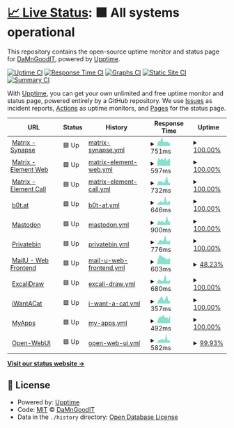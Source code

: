 # [📈 Live Status](https://DaMnGoodIT.github.io/upptime): <!--live status--> **🟩 All systems operational**

This repository contains the open-source uptime monitor and status page for [DaMnGoodIT](https://damngoodit.de), powered by [Upptime](https://github.com/upptime/upptime).

[![Uptime CI](https://github.com/DaMnGoodIT/upptime/workflows/Uptime%20CI/badge.svg)](https://github.com/DaMnGoodIT/upptime/actions?query=workflow%3A%22Uptime+CI%22)
[![Response Time CI](https://github.com/DaMnGoodIT/upptime/workflows/Response%20Time%20CI/badge.svg)](https://github.com/DaMnGoodIT/upptime/actions?query=workflow%3A%22Response+Time+CI%22)
[![Graphs CI](https://github.com/DaMnGoodIT/upptime/workflows/Graphs%20CI/badge.svg)](https://github.com/DaMnGoodIT/upptime/actions?query=workflow%3A%22Graphs+CI%22)
[![Static Site CI](https://github.com/DaMnGoodIT/upptime/workflows/Static%20Site%20CI/badge.svg)](https://github.com/DaMnGoodIT/upptime/actions?query=workflow%3A%22Static+Site+CI%22)
[![Summary CI](https://github.com/DaMnGoodIT/upptime/workflows/Summary%20CI/badge.svg)](https://github.com/DaMnGoodIT/upptime/actions?query=workflow%3A%22Summary+CI%22)

With [Upptime](https://upptime.js.org), you can get your own unlimited and free uptime monitor and status page, powered entirely by a GitHub repository. We use [Issues](https://github.com/DaMnGoodIT/upptime/issues) as incident reports, [Actions](https://github.com/DaMnGoodIT/upptime/actions) as uptime monitors, and [Pages](https://DaMnGoodIT.github.io/upptime) for the status page.

<!--start: status pages-->
<!-- This summary is generated by Upptime (https://github.com/upptime/upptime) -->
<!-- Do not edit this manually, your changes will be overwritten -->
<!-- prettier-ignore -->
| URL | Status | History | Response Time | Uptime |
| --- | ------ | ------- | ------------- | ------ |
| <img alt="" src="https://icons.duckduckgo.com/ip3/matrix.b0t.at.ico" height="13"> [Matrix - Synapse](https://matrix.b0t.at/health) | 🟩 Up | [matrix-synapse.yml](https://github.com/b0t-at/upptime/commits/HEAD/history/matrix-synapse.yml) | <details><summary><img alt="Response time graph" src="./graphs/matrix-synapse/response-time-week.png" height="20"> 751ms</summary><br><a href="https://status.b0t.at/history/matrix-synapse"><img alt="Response time 973" src="https://img.shields.io/endpoint?url=https%3A%2F%2Fraw.githubusercontent.com%2Fb0t-at%2Fupptime%2FHEAD%2Fapi%2Fmatrix-synapse%2Fresponse-time.json"></a><br><a href="https://status.b0t.at/history/matrix-synapse"><img alt="24-hour response time 501" src="https://img.shields.io/endpoint?url=https%3A%2F%2Fraw.githubusercontent.com%2Fb0t-at%2Fupptime%2FHEAD%2Fapi%2Fmatrix-synapse%2Fresponse-time-day.json"></a><br><a href="https://status.b0t.at/history/matrix-synapse"><img alt="7-day response time 751" src="https://img.shields.io/endpoint?url=https%3A%2F%2Fraw.githubusercontent.com%2Fb0t-at%2Fupptime%2FHEAD%2Fapi%2Fmatrix-synapse%2Fresponse-time-week.json"></a><br><a href="https://status.b0t.at/history/matrix-synapse"><img alt="30-day response time 723" src="https://img.shields.io/endpoint?url=https%3A%2F%2Fraw.githubusercontent.com%2Fb0t-at%2Fupptime%2FHEAD%2Fapi%2Fmatrix-synapse%2Fresponse-time-month.json"></a><br><a href="https://status.b0t.at/history/matrix-synapse"><img alt="1-year response time 893" src="https://img.shields.io/endpoint?url=https%3A%2F%2Fraw.githubusercontent.com%2Fb0t-at%2Fupptime%2FHEAD%2Fapi%2Fmatrix-synapse%2Fresponse-time-year.json"></a></details> | <details><summary><a href="https://status.b0t.at/history/matrix-synapse">100.00%</a></summary><a href="https://status.b0t.at/history/matrix-synapse"><img alt="All-time uptime 100.00%" src="https://img.shields.io/endpoint?url=https%3A%2F%2Fraw.githubusercontent.com%2Fb0t-at%2Fupptime%2FHEAD%2Fapi%2Fmatrix-synapse%2Fuptime.json"></a><br><a href="https://status.b0t.at/history/matrix-synapse"><img alt="24-hour uptime 100.00%" src="https://img.shields.io/endpoint?url=https%3A%2F%2Fraw.githubusercontent.com%2Fb0t-at%2Fupptime%2FHEAD%2Fapi%2Fmatrix-synapse%2Fuptime-day.json"></a><br><a href="https://status.b0t.at/history/matrix-synapse"><img alt="7-day uptime 100.00%" src="https://img.shields.io/endpoint?url=https%3A%2F%2Fraw.githubusercontent.com%2Fb0t-at%2Fupptime%2FHEAD%2Fapi%2Fmatrix-synapse%2Fuptime-week.json"></a><br><a href="https://status.b0t.at/history/matrix-synapse"><img alt="30-day uptime 100.00%" src="https://img.shields.io/endpoint?url=https%3A%2F%2Fraw.githubusercontent.com%2Fb0t-at%2Fupptime%2FHEAD%2Fapi%2Fmatrix-synapse%2Fuptime-month.json"></a><br><a href="https://status.b0t.at/history/matrix-synapse"><img alt="1-year uptime 100.00%" src="https://img.shields.io/endpoint?url=https%3A%2F%2Fraw.githubusercontent.com%2Fb0t-at%2Fupptime%2FHEAD%2Fapi%2Fmatrix-synapse%2Fuptime-year.json"></a></details>
| <img alt="" src="https://icons.duckduckgo.com/ip3/element.b0t.at.ico" height="13"> [Matrix - Element Web](https://element.b0t.at) | 🟩 Up | [matrix-element-web.yml](https://github.com/b0t-at/upptime/commits/HEAD/history/matrix-element-web.yml) | <details><summary><img alt="Response time graph" src="./graphs/matrix-element-web/response-time-week.png" height="20"> 597ms</summary><br><a href="https://status.b0t.at/history/matrix-element-web"><img alt="Response time 813" src="https://img.shields.io/endpoint?url=https%3A%2F%2Fraw.githubusercontent.com%2Fb0t-at%2Fupptime%2FHEAD%2Fapi%2Fmatrix-element-web%2Fresponse-time.json"></a><br><a href="https://status.b0t.at/history/matrix-element-web"><img alt="24-hour response time 623" src="https://img.shields.io/endpoint?url=https%3A%2F%2Fraw.githubusercontent.com%2Fb0t-at%2Fupptime%2FHEAD%2Fapi%2Fmatrix-element-web%2Fresponse-time-day.json"></a><br><a href="https://status.b0t.at/history/matrix-element-web"><img alt="7-day response time 597" src="https://img.shields.io/endpoint?url=https%3A%2F%2Fraw.githubusercontent.com%2Fb0t-at%2Fupptime%2FHEAD%2Fapi%2Fmatrix-element-web%2Fresponse-time-week.json"></a><br><a href="https://status.b0t.at/history/matrix-element-web"><img alt="30-day response time 686" src="https://img.shields.io/endpoint?url=https%3A%2F%2Fraw.githubusercontent.com%2Fb0t-at%2Fupptime%2FHEAD%2Fapi%2Fmatrix-element-web%2Fresponse-time-month.json"></a><br><a href="https://status.b0t.at/history/matrix-element-web"><img alt="1-year response time 813" src="https://img.shields.io/endpoint?url=https%3A%2F%2Fraw.githubusercontent.com%2Fb0t-at%2Fupptime%2FHEAD%2Fapi%2Fmatrix-element-web%2Fresponse-time-year.json"></a></details> | <details><summary><a href="https://status.b0t.at/history/matrix-element-web">100.00%</a></summary><a href="https://status.b0t.at/history/matrix-element-web"><img alt="All-time uptime 100.00%" src="https://img.shields.io/endpoint?url=https%3A%2F%2Fraw.githubusercontent.com%2Fb0t-at%2Fupptime%2FHEAD%2Fapi%2Fmatrix-element-web%2Fuptime.json"></a><br><a href="https://status.b0t.at/history/matrix-element-web"><img alt="24-hour uptime 100.00%" src="https://img.shields.io/endpoint?url=https%3A%2F%2Fraw.githubusercontent.com%2Fb0t-at%2Fupptime%2FHEAD%2Fapi%2Fmatrix-element-web%2Fuptime-day.json"></a><br><a href="https://status.b0t.at/history/matrix-element-web"><img alt="7-day uptime 100.00%" src="https://img.shields.io/endpoint?url=https%3A%2F%2Fraw.githubusercontent.com%2Fb0t-at%2Fupptime%2FHEAD%2Fapi%2Fmatrix-element-web%2Fuptime-week.json"></a><br><a href="https://status.b0t.at/history/matrix-element-web"><img alt="30-day uptime 100.00%" src="https://img.shields.io/endpoint?url=https%3A%2F%2Fraw.githubusercontent.com%2Fb0t-at%2Fupptime%2FHEAD%2Fapi%2Fmatrix-element-web%2Fuptime-month.json"></a><br><a href="https://status.b0t.at/history/matrix-element-web"><img alt="1-year uptime 100.00%" src="https://img.shields.io/endpoint?url=https%3A%2F%2Fraw.githubusercontent.com%2Fb0t-at%2Fupptime%2FHEAD%2Fapi%2Fmatrix-element-web%2Fuptime-year.json"></a></details>
| <img alt="" src="https://icons.duckduckgo.com/ip3/call.b0t.at.ico" height="13"> [Matrix - Element Call](https://call.b0t.at) | 🟩 Up | [matrix-element-call.yml](https://github.com/b0t-at/upptime/commits/HEAD/history/matrix-element-call.yml) | <details><summary><img alt="Response time graph" src="./graphs/matrix-element-call/response-time-week.png" height="20"> 732ms</summary><br><a href="https://status.b0t.at/history/matrix-element-call"><img alt="Response time 724" src="https://img.shields.io/endpoint?url=https%3A%2F%2Fraw.githubusercontent.com%2Fb0t-at%2Fupptime%2FHEAD%2Fapi%2Fmatrix-element-call%2Fresponse-time.json"></a><br><a href="https://status.b0t.at/history/matrix-element-call"><img alt="24-hour response time 497" src="https://img.shields.io/endpoint?url=https%3A%2F%2Fraw.githubusercontent.com%2Fb0t-at%2Fupptime%2FHEAD%2Fapi%2Fmatrix-element-call%2Fresponse-time-day.json"></a><br><a href="https://status.b0t.at/history/matrix-element-call"><img alt="7-day response time 732" src="https://img.shields.io/endpoint?url=https%3A%2F%2Fraw.githubusercontent.com%2Fb0t-at%2Fupptime%2FHEAD%2Fapi%2Fmatrix-element-call%2Fresponse-time-week.json"></a><br><a href="https://status.b0t.at/history/matrix-element-call"><img alt="30-day response time 635" src="https://img.shields.io/endpoint?url=https%3A%2F%2Fraw.githubusercontent.com%2Fb0t-at%2Fupptime%2FHEAD%2Fapi%2Fmatrix-element-call%2Fresponse-time-month.json"></a><br><a href="https://status.b0t.at/history/matrix-element-call"><img alt="1-year response time 724" src="https://img.shields.io/endpoint?url=https%3A%2F%2Fraw.githubusercontent.com%2Fb0t-at%2Fupptime%2FHEAD%2Fapi%2Fmatrix-element-call%2Fresponse-time-year.json"></a></details> | <details><summary><a href="https://status.b0t.at/history/matrix-element-call">100.00%</a></summary><a href="https://status.b0t.at/history/matrix-element-call"><img alt="All-time uptime 99.99%" src="https://img.shields.io/endpoint?url=https%3A%2F%2Fraw.githubusercontent.com%2Fb0t-at%2Fupptime%2FHEAD%2Fapi%2Fmatrix-element-call%2Fuptime.json"></a><br><a href="https://status.b0t.at/history/matrix-element-call"><img alt="24-hour uptime 100.00%" src="https://img.shields.io/endpoint?url=https%3A%2F%2Fraw.githubusercontent.com%2Fb0t-at%2Fupptime%2FHEAD%2Fapi%2Fmatrix-element-call%2Fuptime-day.json"></a><br><a href="https://status.b0t.at/history/matrix-element-call"><img alt="7-day uptime 100.00%" src="https://img.shields.io/endpoint?url=https%3A%2F%2Fraw.githubusercontent.com%2Fb0t-at%2Fupptime%2FHEAD%2Fapi%2Fmatrix-element-call%2Fuptime-week.json"></a><br><a href="https://status.b0t.at/history/matrix-element-call"><img alt="30-day uptime 99.95%" src="https://img.shields.io/endpoint?url=https%3A%2F%2Fraw.githubusercontent.com%2Fb0t-at%2Fupptime%2FHEAD%2Fapi%2Fmatrix-element-call%2Fuptime-month.json"></a><br><a href="https://status.b0t.at/history/matrix-element-call"><img alt="1-year uptime 99.99%" src="https://img.shields.io/endpoint?url=https%3A%2F%2Fraw.githubusercontent.com%2Fb0t-at%2Fupptime%2FHEAD%2Fapi%2Fmatrix-element-call%2Fuptime-year.json"></a></details>
| <img alt="" src="https://icons.duckduckgo.com/ip3/b0t.at.ico" height="13"> [b0t.at](https://b0t.at) | 🟩 Up | [b0t-at.yml](https://github.com/b0t-at/upptime/commits/HEAD/history/b0t-at.yml) | <details><summary><img alt="Response time graph" src="./graphs/b0t-at/response-time-week.png" height="20"> 646ms</summary><br><a href="https://status.b0t.at/history/b0t-at"><img alt="Response time 817" src="https://img.shields.io/endpoint?url=https%3A%2F%2Fraw.githubusercontent.com%2Fb0t-at%2Fupptime%2FHEAD%2Fapi%2Fb0t-at%2Fresponse-time.json"></a><br><a href="https://status.b0t.at/history/b0t-at"><img alt="24-hour response time 644" src="https://img.shields.io/endpoint?url=https%3A%2F%2Fraw.githubusercontent.com%2Fb0t-at%2Fupptime%2FHEAD%2Fapi%2Fb0t-at%2Fresponse-time-day.json"></a><br><a href="https://status.b0t.at/history/b0t-at"><img alt="7-day response time 646" src="https://img.shields.io/endpoint?url=https%3A%2F%2Fraw.githubusercontent.com%2Fb0t-at%2Fupptime%2FHEAD%2Fapi%2Fb0t-at%2Fresponse-time-week.json"></a><br><a href="https://status.b0t.at/history/b0t-at"><img alt="30-day response time 609" src="https://img.shields.io/endpoint?url=https%3A%2F%2Fraw.githubusercontent.com%2Fb0t-at%2Fupptime%2FHEAD%2Fapi%2Fb0t-at%2Fresponse-time-month.json"></a><br><a href="https://status.b0t.at/history/b0t-at"><img alt="1-year response time 661" src="https://img.shields.io/endpoint?url=https%3A%2F%2Fraw.githubusercontent.com%2Fb0t-at%2Fupptime%2FHEAD%2Fapi%2Fb0t-at%2Fresponse-time-year.json"></a></details> | <details><summary><a href="https://status.b0t.at/history/b0t-at">100.00%</a></summary><a href="https://status.b0t.at/history/b0t-at"><img alt="All-time uptime 100.00%" src="https://img.shields.io/endpoint?url=https%3A%2F%2Fraw.githubusercontent.com%2Fb0t-at%2Fupptime%2FHEAD%2Fapi%2Fb0t-at%2Fuptime.json"></a><br><a href="https://status.b0t.at/history/b0t-at"><img alt="24-hour uptime 100.00%" src="https://img.shields.io/endpoint?url=https%3A%2F%2Fraw.githubusercontent.com%2Fb0t-at%2Fupptime%2FHEAD%2Fapi%2Fb0t-at%2Fuptime-day.json"></a><br><a href="https://status.b0t.at/history/b0t-at"><img alt="7-day uptime 100.00%" src="https://img.shields.io/endpoint?url=https%3A%2F%2Fraw.githubusercontent.com%2Fb0t-at%2Fupptime%2FHEAD%2Fapi%2Fb0t-at%2Fuptime-week.json"></a><br><a href="https://status.b0t.at/history/b0t-at"><img alt="30-day uptime 100.00%" src="https://img.shields.io/endpoint?url=https%3A%2F%2Fraw.githubusercontent.com%2Fb0t-at%2Fupptime%2FHEAD%2Fapi%2Fb0t-at%2Fuptime-month.json"></a><br><a href="https://status.b0t.at/history/b0t-at"><img alt="1-year uptime 100.00%" src="https://img.shields.io/endpoint?url=https%3A%2F%2Fraw.githubusercontent.com%2Fb0t-at%2Fupptime%2FHEAD%2Fapi%2Fb0t-at%2Fuptime-year.json"></a></details>
| <img alt="" src="https://icons.duckduckgo.com/ip3/social.b0t.at.ico" height="13"> [Mastodon](https://social.b0t.at) | 🟩 Up | [mastodon.yml](https://github.com/b0t-at/upptime/commits/HEAD/history/mastodon.yml) | <details><summary><img alt="Response time graph" src="./graphs/mastodon/response-time-week.png" height="20"> 900ms</summary><br><a href="https://status.b0t.at/history/mastodon"><img alt="Response time 1027" src="https://img.shields.io/endpoint?url=https%3A%2F%2Fraw.githubusercontent.com%2Fb0t-at%2Fupptime%2FHEAD%2Fapi%2Fmastodon%2Fresponse-time.json"></a><br><a href="https://status.b0t.at/history/mastodon"><img alt="24-hour response time 753" src="https://img.shields.io/endpoint?url=https%3A%2F%2Fraw.githubusercontent.com%2Fb0t-at%2Fupptime%2FHEAD%2Fapi%2Fmastodon%2Fresponse-time-day.json"></a><br><a href="https://status.b0t.at/history/mastodon"><img alt="7-day response time 900" src="https://img.shields.io/endpoint?url=https%3A%2F%2Fraw.githubusercontent.com%2Fb0t-at%2Fupptime%2FHEAD%2Fapi%2Fmastodon%2Fresponse-time-week.json"></a><br><a href="https://status.b0t.at/history/mastodon"><img alt="30-day response time 935" src="https://img.shields.io/endpoint?url=https%3A%2F%2Fraw.githubusercontent.com%2Fb0t-at%2Fupptime%2FHEAD%2Fapi%2Fmastodon%2Fresponse-time-month.json"></a><br><a href="https://status.b0t.at/history/mastodon"><img alt="1-year response time 1018" src="https://img.shields.io/endpoint?url=https%3A%2F%2Fraw.githubusercontent.com%2Fb0t-at%2Fupptime%2FHEAD%2Fapi%2Fmastodon%2Fresponse-time-year.json"></a></details> | <details><summary><a href="https://status.b0t.at/history/mastodon">100.00%</a></summary><a href="https://status.b0t.at/history/mastodon"><img alt="All-time uptime 100.00%" src="https://img.shields.io/endpoint?url=https%3A%2F%2Fraw.githubusercontent.com%2Fb0t-at%2Fupptime%2FHEAD%2Fapi%2Fmastodon%2Fuptime.json"></a><br><a href="https://status.b0t.at/history/mastodon"><img alt="24-hour uptime 100.00%" src="https://img.shields.io/endpoint?url=https%3A%2F%2Fraw.githubusercontent.com%2Fb0t-at%2Fupptime%2FHEAD%2Fapi%2Fmastodon%2Fuptime-day.json"></a><br><a href="https://status.b0t.at/history/mastodon"><img alt="7-day uptime 100.00%" src="https://img.shields.io/endpoint?url=https%3A%2F%2Fraw.githubusercontent.com%2Fb0t-at%2Fupptime%2FHEAD%2Fapi%2Fmastodon%2Fuptime-week.json"></a><br><a href="https://status.b0t.at/history/mastodon"><img alt="30-day uptime 100.00%" src="https://img.shields.io/endpoint?url=https%3A%2F%2Fraw.githubusercontent.com%2Fb0t-at%2Fupptime%2FHEAD%2Fapi%2Fmastodon%2Fuptime-month.json"></a><br><a href="https://status.b0t.at/history/mastodon"><img alt="1-year uptime 100.00%" src="https://img.shields.io/endpoint?url=https%3A%2F%2Fraw.githubusercontent.com%2Fb0t-at%2Fupptime%2FHEAD%2Fapi%2Fmastodon%2Fuptime-year.json"></a></details>
| <img alt="" src="https://icons.duckduckgo.com/ip3/bin.b0t.at.ico" height="13"> [Privatebin](https://bin.b0t.at) | 🟩 Up | [privatebin.yml](https://github.com/b0t-at/upptime/commits/HEAD/history/privatebin.yml) | <details><summary><img alt="Response time graph" src="./graphs/privatebin/response-time-week.png" height="20"> 776ms</summary><br><a href="https://status.b0t.at/history/privatebin"><img alt="Response time 870" src="https://img.shields.io/endpoint?url=https%3A%2F%2Fraw.githubusercontent.com%2Fb0t-at%2Fupptime%2FHEAD%2Fapi%2Fprivatebin%2Fresponse-time.json"></a><br><a href="https://status.b0t.at/history/privatebin"><img alt="24-hour response time 757" src="https://img.shields.io/endpoint?url=https%3A%2F%2Fraw.githubusercontent.com%2Fb0t-at%2Fupptime%2FHEAD%2Fapi%2Fprivatebin%2Fresponse-time-day.json"></a><br><a href="https://status.b0t.at/history/privatebin"><img alt="7-day response time 776" src="https://img.shields.io/endpoint?url=https%3A%2F%2Fraw.githubusercontent.com%2Fb0t-at%2Fupptime%2FHEAD%2Fapi%2Fprivatebin%2Fresponse-time-week.json"></a><br><a href="https://status.b0t.at/history/privatebin"><img alt="30-day response time 801" src="https://img.shields.io/endpoint?url=https%3A%2F%2Fraw.githubusercontent.com%2Fb0t-at%2Fupptime%2FHEAD%2Fapi%2Fprivatebin%2Fresponse-time-month.json"></a><br><a href="https://status.b0t.at/history/privatebin"><img alt="1-year response time 811" src="https://img.shields.io/endpoint?url=https%3A%2F%2Fraw.githubusercontent.com%2Fb0t-at%2Fupptime%2FHEAD%2Fapi%2Fprivatebin%2Fresponse-time-year.json"></a></details> | <details><summary><a href="https://status.b0t.at/history/privatebin">100.00%</a></summary><a href="https://status.b0t.at/history/privatebin"><img alt="All-time uptime 100.00%" src="https://img.shields.io/endpoint?url=https%3A%2F%2Fraw.githubusercontent.com%2Fb0t-at%2Fupptime%2FHEAD%2Fapi%2Fprivatebin%2Fuptime.json"></a><br><a href="https://status.b0t.at/history/privatebin"><img alt="24-hour uptime 100.00%" src="https://img.shields.io/endpoint?url=https%3A%2F%2Fraw.githubusercontent.com%2Fb0t-at%2Fupptime%2FHEAD%2Fapi%2Fprivatebin%2Fuptime-day.json"></a><br><a href="https://status.b0t.at/history/privatebin"><img alt="7-day uptime 100.00%" src="https://img.shields.io/endpoint?url=https%3A%2F%2Fraw.githubusercontent.com%2Fb0t-at%2Fupptime%2FHEAD%2Fapi%2Fprivatebin%2Fuptime-week.json"></a><br><a href="https://status.b0t.at/history/privatebin"><img alt="30-day uptime 100.00%" src="https://img.shields.io/endpoint?url=https%3A%2F%2Fraw.githubusercontent.com%2Fb0t-at%2Fupptime%2FHEAD%2Fapi%2Fprivatebin%2Fuptime-month.json"></a><br><a href="https://status.b0t.at/history/privatebin"><img alt="1-year uptime 100.00%" src="https://img.shields.io/endpoint?url=https%3A%2F%2Fraw.githubusercontent.com%2Fb0t-at%2Fupptime%2FHEAD%2Fapi%2Fprivatebin%2Fuptime-year.json"></a></details>
| <img alt="" src="https://icons.duckduckgo.com/ip3/mail.b0t.at.ico" height="13"> [MailU - Web Frontend](https://mail.b0t.at) | 🟩 Up | [mail-u-web-frontend.yml](https://github.com/b0t-at/upptime/commits/HEAD/history/mail-u-web-frontend.yml) | <details><summary><img alt="Response time graph" src="./graphs/mail-u-web-frontend/response-time-week.png" height="20"> 603ms</summary><br><a href="https://status.b0t.at/history/mail-u-web-frontend"><img alt="Response time 507" src="https://img.shields.io/endpoint?url=https%3A%2F%2Fraw.githubusercontent.com%2Fb0t-at%2Fupptime%2FHEAD%2Fapi%2Fmail-u-web-frontend%2Fresponse-time.json"></a><br><a href="https://status.b0t.at/history/mail-u-web-frontend"><img alt="24-hour response time 566" src="https://img.shields.io/endpoint?url=https%3A%2F%2Fraw.githubusercontent.com%2Fb0t-at%2Fupptime%2FHEAD%2Fapi%2Fmail-u-web-frontend%2Fresponse-time-day.json"></a><br><a href="https://status.b0t.at/history/mail-u-web-frontend"><img alt="7-day response time 603" src="https://img.shields.io/endpoint?url=https%3A%2F%2Fraw.githubusercontent.com%2Fb0t-at%2Fupptime%2FHEAD%2Fapi%2Fmail-u-web-frontend%2Fresponse-time-week.json"></a><br><a href="https://status.b0t.at/history/mail-u-web-frontend"><img alt="30-day response time 529" src="https://img.shields.io/endpoint?url=https%3A%2F%2Fraw.githubusercontent.com%2Fb0t-at%2Fupptime%2FHEAD%2Fapi%2Fmail-u-web-frontend%2Fresponse-time-month.json"></a><br><a href="https://status.b0t.at/history/mail-u-web-frontend"><img alt="1-year response time 507" src="https://img.shields.io/endpoint?url=https%3A%2F%2Fraw.githubusercontent.com%2Fb0t-at%2Fupptime%2FHEAD%2Fapi%2Fmail-u-web-frontend%2Fresponse-time-year.json"></a></details> | <details><summary><a href="https://status.b0t.at/history/mail-u-web-frontend">48.23%</a></summary><a href="https://status.b0t.at/history/mail-u-web-frontend"><img alt="All-time uptime 86.46%" src="https://img.shields.io/endpoint?url=https%3A%2F%2Fraw.githubusercontent.com%2Fb0t-at%2Fupptime%2FHEAD%2Fapi%2Fmail-u-web-frontend%2Fuptime.json"></a><br><a href="https://status.b0t.at/history/mail-u-web-frontend"><img alt="24-hour uptime 100.00%" src="https://img.shields.io/endpoint?url=https%3A%2F%2Fraw.githubusercontent.com%2Fb0t-at%2Fupptime%2FHEAD%2Fapi%2Fmail-u-web-frontend%2Fuptime-day.json"></a><br><a href="https://status.b0t.at/history/mail-u-web-frontend"><img alt="7-day uptime 48.23%" src="https://img.shields.io/endpoint?url=https%3A%2F%2Fraw.githubusercontent.com%2Fb0t-at%2Fupptime%2FHEAD%2Fapi%2Fmail-u-web-frontend%2Fuptime-week.json"></a><br><a href="https://status.b0t.at/history/mail-u-web-frontend"><img alt="30-day uptime 68.35%" src="https://img.shields.io/endpoint?url=https%3A%2F%2Fraw.githubusercontent.com%2Fb0t-at%2Fupptime%2FHEAD%2Fapi%2Fmail-u-web-frontend%2Fuptime-month.json"></a><br><a href="https://status.b0t.at/history/mail-u-web-frontend"><img alt="1-year uptime 86.46%" src="https://img.shields.io/endpoint?url=https%3A%2F%2Fraw.githubusercontent.com%2Fb0t-at%2Fupptime%2FHEAD%2Fapi%2Fmail-u-web-frontend%2Fuptime-year.json"></a></details>
| <img alt="" src="https://icons.duckduckgo.com/ip3/draw.b0t.at.ico" height="13"> [ExcaliDraw](https://draw.b0t.at) | 🟩 Up | [excali-draw.yml](https://github.com/b0t-at/upptime/commits/HEAD/history/excali-draw.yml) | <details><summary><img alt="Response time graph" src="./graphs/excali-draw/response-time-week.png" height="20"> 680ms</summary><br><a href="https://status.b0t.at/history/excali-draw"><img alt="Response time 611" src="https://img.shields.io/endpoint?url=https%3A%2F%2Fraw.githubusercontent.com%2Fb0t-at%2Fupptime%2FHEAD%2Fapi%2Fexcali-draw%2Fresponse-time.json"></a><br><a href="https://status.b0t.at/history/excali-draw"><img alt="24-hour response time 635" src="https://img.shields.io/endpoint?url=https%3A%2F%2Fraw.githubusercontent.com%2Fb0t-at%2Fupptime%2FHEAD%2Fapi%2Fexcali-draw%2Fresponse-time-day.json"></a><br><a href="https://status.b0t.at/history/excali-draw"><img alt="7-day response time 680" src="https://img.shields.io/endpoint?url=https%3A%2F%2Fraw.githubusercontent.com%2Fb0t-at%2Fupptime%2FHEAD%2Fapi%2Fexcali-draw%2Fresponse-time-week.json"></a><br><a href="https://status.b0t.at/history/excali-draw"><img alt="30-day response time 607" src="https://img.shields.io/endpoint?url=https%3A%2F%2Fraw.githubusercontent.com%2Fb0t-at%2Fupptime%2FHEAD%2Fapi%2Fexcali-draw%2Fresponse-time-month.json"></a><br><a href="https://status.b0t.at/history/excali-draw"><img alt="1-year response time 611" src="https://img.shields.io/endpoint?url=https%3A%2F%2Fraw.githubusercontent.com%2Fb0t-at%2Fupptime%2FHEAD%2Fapi%2Fexcali-draw%2Fresponse-time-year.json"></a></details> | <details><summary><a href="https://status.b0t.at/history/excali-draw">100.00%</a></summary><a href="https://status.b0t.at/history/excali-draw"><img alt="All-time uptime 100.00%" src="https://img.shields.io/endpoint?url=https%3A%2F%2Fraw.githubusercontent.com%2Fb0t-at%2Fupptime%2FHEAD%2Fapi%2Fexcali-draw%2Fuptime.json"></a><br><a href="https://status.b0t.at/history/excali-draw"><img alt="24-hour uptime 100.00%" src="https://img.shields.io/endpoint?url=https%3A%2F%2Fraw.githubusercontent.com%2Fb0t-at%2Fupptime%2FHEAD%2Fapi%2Fexcali-draw%2Fuptime-day.json"></a><br><a href="https://status.b0t.at/history/excali-draw"><img alt="7-day uptime 100.00%" src="https://img.shields.io/endpoint?url=https%3A%2F%2Fraw.githubusercontent.com%2Fb0t-at%2Fupptime%2FHEAD%2Fapi%2Fexcali-draw%2Fuptime-week.json"></a><br><a href="https://status.b0t.at/history/excali-draw"><img alt="30-day uptime 100.00%" src="https://img.shields.io/endpoint?url=https%3A%2F%2Fraw.githubusercontent.com%2Fb0t-at%2Fupptime%2FHEAD%2Fapi%2Fexcali-draw%2Fuptime-month.json"></a><br><a href="https://status.b0t.at/history/excali-draw"><img alt="1-year uptime 100.00%" src="https://img.shields.io/endpoint?url=https%3A%2F%2Fraw.githubusercontent.com%2Fb0t-at%2Fupptime%2FHEAD%2Fapi%2Fexcali-draw%2Fuptime-year.json"></a></details>
| <img alt="" src="https://icons.duckduckgo.com/ip3/iwanta.cat.ico" height="13"> [iWantACat](https://iwanta.cat) | 🟩 Up | [i-want-a-cat.yml](https://github.com/b0t-at/upptime/commits/HEAD/history/i-want-a-cat.yml) | <details><summary><img alt="Response time graph" src="./graphs/i-want-a-cat/response-time-week.png" height="20"> 357ms</summary><br><a href="https://status.b0t.at/history/i-want-a-cat"><img alt="Response time 411" src="https://img.shields.io/endpoint?url=https%3A%2F%2Fraw.githubusercontent.com%2Fb0t-at%2Fupptime%2FHEAD%2Fapi%2Fi-want-a-cat%2Fresponse-time.json"></a><br><a href="https://status.b0t.at/history/i-want-a-cat"><img alt="24-hour response time 164" src="https://img.shields.io/endpoint?url=https%3A%2F%2Fraw.githubusercontent.com%2Fb0t-at%2Fupptime%2FHEAD%2Fapi%2Fi-want-a-cat%2Fresponse-time-day.json"></a><br><a href="https://status.b0t.at/history/i-want-a-cat"><img alt="7-day response time 357" src="https://img.shields.io/endpoint?url=https%3A%2F%2Fraw.githubusercontent.com%2Fb0t-at%2Fupptime%2FHEAD%2Fapi%2Fi-want-a-cat%2Fresponse-time-week.json"></a><br><a href="https://status.b0t.at/history/i-want-a-cat"><img alt="30-day response time 329" src="https://img.shields.io/endpoint?url=https%3A%2F%2Fraw.githubusercontent.com%2Fb0t-at%2Fupptime%2FHEAD%2Fapi%2Fi-want-a-cat%2Fresponse-time-month.json"></a><br><a href="https://status.b0t.at/history/i-want-a-cat"><img alt="1-year response time 411" src="https://img.shields.io/endpoint?url=https%3A%2F%2Fraw.githubusercontent.com%2Fb0t-at%2Fupptime%2FHEAD%2Fapi%2Fi-want-a-cat%2Fresponse-time-year.json"></a></details> | <details><summary><a href="https://status.b0t.at/history/i-want-a-cat">100.00%</a></summary><a href="https://status.b0t.at/history/i-want-a-cat"><img alt="All-time uptime 100.00%" src="https://img.shields.io/endpoint?url=https%3A%2F%2Fraw.githubusercontent.com%2Fb0t-at%2Fupptime%2FHEAD%2Fapi%2Fi-want-a-cat%2Fuptime.json"></a><br><a href="https://status.b0t.at/history/i-want-a-cat"><img alt="24-hour uptime 100.00%" src="https://img.shields.io/endpoint?url=https%3A%2F%2Fraw.githubusercontent.com%2Fb0t-at%2Fupptime%2FHEAD%2Fapi%2Fi-want-a-cat%2Fuptime-day.json"></a><br><a href="https://status.b0t.at/history/i-want-a-cat"><img alt="7-day uptime 100.00%" src="https://img.shields.io/endpoint?url=https%3A%2F%2Fraw.githubusercontent.com%2Fb0t-at%2Fupptime%2FHEAD%2Fapi%2Fi-want-a-cat%2Fuptime-week.json"></a><br><a href="https://status.b0t.at/history/i-want-a-cat"><img alt="30-day uptime 100.00%" src="https://img.shields.io/endpoint?url=https%3A%2F%2Fraw.githubusercontent.com%2Fb0t-at%2Fupptime%2FHEAD%2Fapi%2Fi-want-a-cat%2Fuptime-month.json"></a><br><a href="https://status.b0t.at/history/i-want-a-cat"><img alt="1-year uptime 100.00%" src="https://img.shields.io/endpoint?url=https%3A%2F%2Fraw.githubusercontent.com%2Fb0t-at%2Fupptime%2FHEAD%2Fapi%2Fi-want-a-cat%2Fuptime-year.json"></a></details>
| <img alt="" src="https://icons.duckduckgo.com/ip3/apps.b0t.at.ico" height="13"> [MyApps](https://apps.b0t.at) | 🟩 Up | [my-apps.yml](https://github.com/b0t-at/upptime/commits/HEAD/history/my-apps.yml) | <details><summary><img alt="Response time graph" src="./graphs/my-apps/response-time-week.png" height="20"> 492ms</summary><br><a href="https://status.b0t.at/history/my-apps"><img alt="Response time 570" src="https://img.shields.io/endpoint?url=https%3A%2F%2Fraw.githubusercontent.com%2Fb0t-at%2Fupptime%2FHEAD%2Fapi%2Fmy-apps%2Fresponse-time.json"></a><br><a href="https://status.b0t.at/history/my-apps"><img alt="24-hour response time 663" src="https://img.shields.io/endpoint?url=https%3A%2F%2Fraw.githubusercontent.com%2Fb0t-at%2Fupptime%2FHEAD%2Fapi%2Fmy-apps%2Fresponse-time-day.json"></a><br><a href="https://status.b0t.at/history/my-apps"><img alt="7-day response time 492" src="https://img.shields.io/endpoint?url=https%3A%2F%2Fraw.githubusercontent.com%2Fb0t-at%2Fupptime%2FHEAD%2Fapi%2Fmy-apps%2Fresponse-time-week.json"></a><br><a href="https://status.b0t.at/history/my-apps"><img alt="30-day response time 509" src="https://img.shields.io/endpoint?url=https%3A%2F%2Fraw.githubusercontent.com%2Fb0t-at%2Fupptime%2FHEAD%2Fapi%2Fmy-apps%2Fresponse-time-month.json"></a><br><a href="https://status.b0t.at/history/my-apps"><img alt="1-year response time 570" src="https://img.shields.io/endpoint?url=https%3A%2F%2Fraw.githubusercontent.com%2Fb0t-at%2Fupptime%2FHEAD%2Fapi%2Fmy-apps%2Fresponse-time-year.json"></a></details> | <details><summary><a href="https://status.b0t.at/history/my-apps">100.00%</a></summary><a href="https://status.b0t.at/history/my-apps"><img alt="All-time uptime 100.00%" src="https://img.shields.io/endpoint?url=https%3A%2F%2Fraw.githubusercontent.com%2Fb0t-at%2Fupptime%2FHEAD%2Fapi%2Fmy-apps%2Fuptime.json"></a><br><a href="https://status.b0t.at/history/my-apps"><img alt="24-hour uptime 100.00%" src="https://img.shields.io/endpoint?url=https%3A%2F%2Fraw.githubusercontent.com%2Fb0t-at%2Fupptime%2FHEAD%2Fapi%2Fmy-apps%2Fuptime-day.json"></a><br><a href="https://status.b0t.at/history/my-apps"><img alt="7-day uptime 100.00%" src="https://img.shields.io/endpoint?url=https%3A%2F%2Fraw.githubusercontent.com%2Fb0t-at%2Fupptime%2FHEAD%2Fapi%2Fmy-apps%2Fuptime-week.json"></a><br><a href="https://status.b0t.at/history/my-apps"><img alt="30-day uptime 100.00%" src="https://img.shields.io/endpoint?url=https%3A%2F%2Fraw.githubusercontent.com%2Fb0t-at%2Fupptime%2FHEAD%2Fapi%2Fmy-apps%2Fuptime-month.json"></a><br><a href="https://status.b0t.at/history/my-apps"><img alt="1-year uptime 100.00%" src="https://img.shields.io/endpoint?url=https%3A%2F%2Fraw.githubusercontent.com%2Fb0t-at%2Fupptime%2FHEAD%2Fapi%2Fmy-apps%2Fuptime-year.json"></a></details>
| <img alt="" src="https://icons.duckduckgo.com/ip3/ai.b0t.at.ico" height="13"> [Open-WebUI](https://ai.b0t.at) | 🟩 Up | [open-web-ui.yml](https://github.com/b0t-at/upptime/commits/HEAD/history/open-web-ui.yml) | <details><summary><img alt="Response time graph" src="./graphs/open-web-ui/response-time-week.png" height="20"> 582ms</summary><br><a href="https://status.b0t.at/history/open-web-ui"><img alt="Response time 535" src="https://img.shields.io/endpoint?url=https%3A%2F%2Fraw.githubusercontent.com%2Fb0t-at%2Fupptime%2FHEAD%2Fapi%2Fopen-web-ui%2Fresponse-time.json"></a><br><a href="https://status.b0t.at/history/open-web-ui"><img alt="24-hour response time 345" src="https://img.shields.io/endpoint?url=https%3A%2F%2Fraw.githubusercontent.com%2Fb0t-at%2Fupptime%2FHEAD%2Fapi%2Fopen-web-ui%2Fresponse-time-day.json"></a><br><a href="https://status.b0t.at/history/open-web-ui"><img alt="7-day response time 582" src="https://img.shields.io/endpoint?url=https%3A%2F%2Fraw.githubusercontent.com%2Fb0t-at%2Fupptime%2FHEAD%2Fapi%2Fopen-web-ui%2Fresponse-time-week.json"></a><br><a href="https://status.b0t.at/history/open-web-ui"><img alt="30-day response time 522" src="https://img.shields.io/endpoint?url=https%3A%2F%2Fraw.githubusercontent.com%2Fb0t-at%2Fupptime%2FHEAD%2Fapi%2Fopen-web-ui%2Fresponse-time-month.json"></a><br><a href="https://status.b0t.at/history/open-web-ui"><img alt="1-year response time 535" src="https://img.shields.io/endpoint?url=https%3A%2F%2Fraw.githubusercontent.com%2Fb0t-at%2Fupptime%2FHEAD%2Fapi%2Fopen-web-ui%2Fresponse-time-year.json"></a></details> | <details><summary><a href="https://status.b0t.at/history/open-web-ui">99.93%</a></summary><a href="https://status.b0t.at/history/open-web-ui"><img alt="All-time uptime 100.00%" src="https://img.shields.io/endpoint?url=https%3A%2F%2Fraw.githubusercontent.com%2Fb0t-at%2Fupptime%2FHEAD%2Fapi%2Fopen-web-ui%2Fuptime.json"></a><br><a href="https://status.b0t.at/history/open-web-ui"><img alt="24-hour uptime 100.00%" src="https://img.shields.io/endpoint?url=https%3A%2F%2Fraw.githubusercontent.com%2Fb0t-at%2Fupptime%2FHEAD%2Fapi%2Fopen-web-ui%2Fuptime-day.json"></a><br><a href="https://status.b0t.at/history/open-web-ui"><img alt="7-day uptime 99.93%" src="https://img.shields.io/endpoint?url=https%3A%2F%2Fraw.githubusercontent.com%2Fb0t-at%2Fupptime%2FHEAD%2Fapi%2Fopen-web-ui%2Fuptime-week.json"></a><br><a href="https://status.b0t.at/history/open-web-ui"><img alt="30-day uptime 99.98%" src="https://img.shields.io/endpoint?url=https%3A%2F%2Fraw.githubusercontent.com%2Fb0t-at%2Fupptime%2FHEAD%2Fapi%2Fopen-web-ui%2Fuptime-month.json"></a><br><a href="https://status.b0t.at/history/open-web-ui"><img alt="1-year uptime 100.00%" src="https://img.shields.io/endpoint?url=https%3A%2F%2Fraw.githubusercontent.com%2Fb0t-at%2Fupptime%2FHEAD%2Fapi%2Fopen-web-ui%2Fuptime-year.json"></a></details>

<!--end: status pages-->

[**Visit our status website →**](https://DaMnGoodIT.github.io/upptime)

## 📄 License

- Powered by: [Upptime](https://github.com/upptime/upptime)
- Code: [MIT](./LICENSE) © [DaMnGoodIT](https://damngoodit.de)
- Data in the `./history` directory: [Open Database License](https://opendatacommons.org/licenses/odbl/1-0/)
